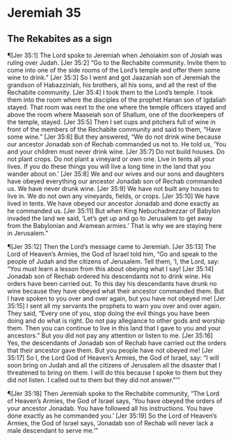 # Jeremiah 35

## The Rekabites as a sign
¶[Jer 35:1] The Lord spoke to Jeremiah when Jehoiakim son of Josiah was ruling over Judah.
[Jer 35:2] “Go to the Rechabite community. Invite them to come into one of the side rooms of the Lord’s temple and offer them some wine to drink.”
[Jer 35:3] So I went and got Jaazaniah son of Jeremiah the grandson of Habazziniah, his brothers, all his sons, and all the rest of the Rechabite community.
[Jer 35:4] I took them to the Lord’s temple. I took them into the room where the disciples of the prophet Hanan son of Igdaliah stayed. That room was next to the one where the temple officers stayed and above the room where Maaseiah son of Shallum, one of the doorkeepers of the temple, stayed.
[Jer 35:5] Then I set cups and pitchers full of wine in front of the members of the Rechabite community and said to them, “Have some wine.”
[Jer 35:6] But they answered, “We do not drink wine because our ancestor Jonadab son of Rechab commanded us not to. He told us, ‘You and your children must never drink wine.
[Jer 35:7] Do not build houses. Do not plant crops. Do not plant a vineyard or own one. Live in tents all your lives. If you do these things you will live a long time in the land that you wander about on.’
[Jer 35:8] We and our wives and our sons and daughters have obeyed everything our ancestor Jonadab son of Rechab commanded us. We have never drunk wine.
[Jer 35:9] We have not built any houses to live in. We do not own any vineyards, fields, or crops.
[Jer 35:10] We have lived in tents. We have obeyed our ancestor Jonadab and done exactly as he commanded us.
[Jer 35:11] But when King Nebuchadnezzar of Babylon invaded the land we said, ‘Let’s get up and go to Jerusalem to get away from the Babylonian and Aramean armies.’ That is why we are staying here in Jerusalem.”

¶[Jer 35:12] Then the Lord’s message came to Jeremiah.
[Jer 35:13] The Lord of Heaven’s Armies, the God of Israel told him, “Go and speak to the people of Judah and the citizens of Jerusalem. Tell them, ‘I, the Lord, say: “You must learn a lesson from this about obeying what I say!
[Jer 35:14] Jonadab son of Rechab ordered his descendants not to drink wine. His orders have been carried out. To this day his descendants have drunk no wine because they have obeyed what their ancestor commanded them. But I have spoken to you over and over again, but you have not obeyed me!
[Jer 35:15] I sent all my servants the prophets to warn you over and over again. They said, “Every one of you, stop doing the evil things you have been doing and do what is right. Do not pay allegiance to other gods and worship them. Then you can continue to live in this land that I gave to you and your ancestors.” But you did not pay any attention or listen to me.
[Jer 35:16] Yes, the descendants of Jonadab son of Rechab have carried out the orders that their ancestor gave them. But you people have not obeyed me!
[Jer 35:17] So I, the Lord God of Heaven’s Armies, the God of Israel, say: “I will soon bring on Judah and all the citizens of Jerusalem all the disaster that I threatened to bring on them. I will do this because I spoke to them but they did not listen. I called out to them but they did not answer.”’”

¶[Jer 35:18] Then Jeremiah spoke to the Rechabite community, “The Lord of Heaven’s Armies, the God of Israel says, ‘You have obeyed the orders of your ancestor Jonadab. You have followed all his instructions. You have done exactly as he commanded you.’
[Jer 35:19] So the Lord of Heaven’s Armies, the God of Israel says, ‘Jonadab son of Rechab will never lack a male descendant to serve me.’”
